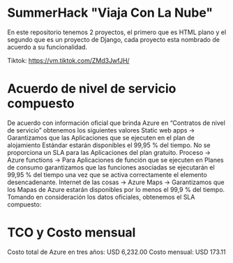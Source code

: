 # SummerHack "Viaja Con La Nube"
En este repositorio tenemos 2 proyectos, el primero que es HTML plano y el segundo que es un proyecto de Django, cada proyecto esta nombrado de acuerdo a su funcionalidad.

Tiktok: https://vm.tiktok.com/ZMd3JwfJH/

# Acuerdo de nivel de servicio compuesto
De acuerdo con información oficial que brinda Azure en “Contratos de nivel de servicio” obtenemos los siguientes valores
Static web apps -> Garantizamos que las Aplicaciones que se ejecuten en el plan de alojamiento Estándar estarán disponibles el 99,95 % del tiempo. No se proporciona un SLA para las Aplicaciones del plan gratuito.
Proceso -> Azure functions -> Para Aplicaciones de función que se ejecuten en Planes de consumo garantizamos que las funciones asociadas se ejecutarán el 99,95 % del tiempo una vez que se activa correctamente el elemento desencadenante.
Internet de las cosas -> Azure Maps -> Garantizamos que los Mapas de Azure estarán disponibles por lo menos el 99,9 % del tiempo.
Tomando en consideración los datos oficiales, obtenemos el SLA compuesto:
 
# TCO y Costo mensual
Costo total de Azure en tres años: USD 6,232.00
Costo mensual: USD 173.11

